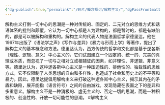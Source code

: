 ```yaml
---
{"dg-publish":true,"permalink":"/碎片/概念探讨/解构主义/","dgPassFrontmatter":true}
---
```



解构主义打倒一切中心的思潮是一种对传统的、固定的、二元对立的思维方式和话语体系的批判和颠覆，它认为一切中心都是人为建构的，都是暂时的，都是有缺陷的，都是可以被解构和重构的。解构主义的代表人物是法国哲学家德里达，他在1967年出版了《语法学之声》《写作与差异》《暴力与形而上学》等著作，提出了解构主义的基本概念和方法。德里达认为，西方传统的哲学和文化都是基于逻各斯（理性、逻辑、意义）中心主义的，它们试图建立一个固定的、统一的、完美的真理或本质，而忽视了一切与之相对立或相辅证的因素，如非理性、非逻辑、非意义等。德里达认为，这种逻各斯中心主义是一种压迫性的、排他性的、独裁性的思维方式，它不仅限制了人类思想的自由和多样性，也造成了社会和历史上的不平等和暴力。因此，德里达提倡用解构主义来打破这种逻各斯中心主义，揭示其内在的矛盾和缺陷，展开能指（语言符号）之间的自由游戏，发现隐藏在表面之下的差异和多重意义。解构主义不是一种消极的、虚无主义的、否定一切的思潮，而是一种积极的、创造性的、开放一切可能性的思潮。
#解构主义